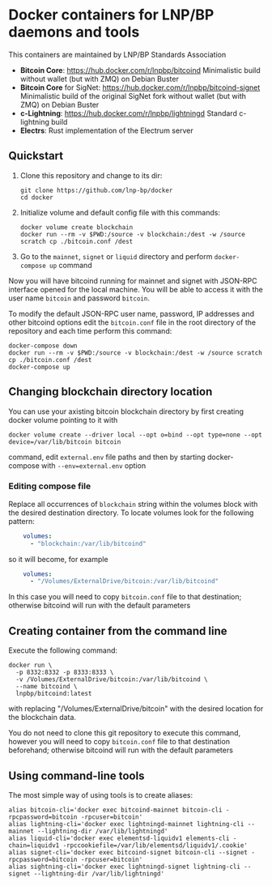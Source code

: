 # Docker containers for LNP/BP daemons and tools

This containers are maintained by LNP/BP Standards Association

- **Bitcoin Core**: <https://hub.docker.com/r/lnpbp/bitcoind>
  Minimalistic build without wallet (but with ZMQ) on Debian Buster
- **Bitcoin Core** for SigNet: <https://hub.docker.com/r/lnpbp/bitcoind-signet>
  Minimalistic build of the original SigNet fork without wallet (but with ZMQ)
  on Debian Buster
- **c-Lightning**: <https://hub.docker.com/r/lnpbp/lightningd>
  Standard c-lightning build
- **Electrs**:
  Rust implementation of the Electrum server

## Quickstart

1. Clone this repository and change to its dir: 
    ```shell script
   git clone https://github.com/lnp-bp/docker
   cd docker
    ```
2. Initialize volume and default config file with this commands:
    ```shell script
    docker volume create blockchain
    docker run --rm -v $PWD:/source -v blockchain:/dest -w /source scratch cp ./bitcoin.conf /dest
    ```
2. Go to the `mainnet`, `signet` or `liquid` directory and perform 
   `docker-compose up` command

Now you will have bitcoind running for mainnet and signet with JSON-RPC interface opened for the local machine.
You will be able to access it with the user name `bitcoin` and password `bitcoin`.

To modify the default JSON-RPC user name, password, IP addresses and other bitcoind options edit the `bitcoin.conf`
file in the root directory of the repository and each time perform this command:
```shell script
docker-compose down
docker run --rm -v $PWD:/source -v blockchain:/dest -w /source scratch cp ./bitcoin.conf /dest
docker-compose up
```

## Changing blockchain directory location

You can use your axisting bitcoin blockchain directory by first creating docker volume pointing to it
with
```shell script
docker volume create --driver local --opt o=bind --opt type=none --opt device=/var/lib/bitcoin bitcoin 
```
command, edit `external.env` file paths and then by starting docker-compose with `--env=external.env` option

### Editing compose file

Replace all occurrences of `blockchain` string within the volumes block with the desired destination directory. 
To locate volumes look for the following pattern:
```yaml
    volumes:
      - "blockchain:/var/lib/bitcoind"
```
so it will become, for example
```yaml
    volumes:
      - "/Volumes/ExternalDrive/bitcoin:/var/lib/bitcoind"
```

In this case you will need to copy `bitcoin.conf` file to that destination; otherwise bitcoind will run with the
default parameters

## Creating container from the command line

Execute the following command:
```shell script
docker run \
  -p 8332:8332 -p 8333:8333 \
  -v /Volumes/ExternalDrive/bitcoin:/var/lib/bitcoind \
  --name bitcoind \
  lnpbp/bitcoind:latest
```
 with replacing "/Volumes/ExternalDrive/bitcoin" with the desired location for the blockchain data.
 
 You do not need to clone this git repository to execute this command, however you will need to copy `bitcoin.conf` file 
 to that destination beforehand; otherwise bitcoind will run with the default parameters


## Using command-line tools

The most simple way of using tools is to create aliases:
```shell script
alias bitcoin-cli='docker exec bitcoind-mainnet bitcoin-cli -rpcpassword=bitcoin -rpcuser=bitcoin'
alias lightning-cli='docker exec lightningd-mainnet lightning-cli --mainnet --lightning-dir /var/lib/lightningd'
alias liquid-cli='docker exec elementsd-liquidv1 elements-cli -chain=liquidv1 -rpccookiefile=/var/lib/elementsd/liquidv1/.cookie'
alias signet-cli='docker exec bitcoind-signet bitcoin-cli --signet -rpcpassword=bitcoin -rpcuser=bitcoin'
alias sightning-cli='docker exec lightningd-signet lightning-cli --signet --lightning-dir /var/lib/lightningd'
```

